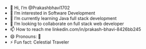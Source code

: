 - 👋 Hi, I’m @Prakashbhavi1702
- 👀 I’m interested in Software Development
- 🌱 I’m currently learning Java full stack development
- 💞️ I’m looking to collaborate on full stack web developer
- 📫 How to reach me linkedin.com/in/prakash-bhavi-8426bb245
- 😄 Pronouns: 🙂
- ⚡ Fun fact: Celestial Traveler

<!---
Prakashbhavi1702/Prakashbhavi1702 is a ✨ special ✨ repository because its `README.md` (this file) appears on your GitHub profile.
You can click the Preview link to take a look at your changes.
--->
